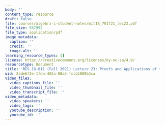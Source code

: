 ```yaml
---
body: ''
content_type: resource
draft: false
file: courses/algebra-i-student-notes/mit18_701f21_lec23.pdf
file_size: 567992
file_type: application/pdf
image_metadata:
  caption: ''
  credit: ''
  image-alt: ''
learning_resource_types: []
license: https://creativecommons.org/licenses/by-nc-sa/4.0/
resourcetype: Document
title: 'RES.18-011 (Fall 2021) Lecture 23: Proofs and Applications of the Sylow Theorems '
uid: 2ade6f2e-1fda-402a-88a3-fccb1889b3ca
video_files:
  video_captions_file: ''
  video_thumbnail_file: ''
  video_transcript_file: ''
video_metadata:
  video_speakers: ''
  video_tags: ''
  youtube_description: ''
  youtube_id: ''
---
```

